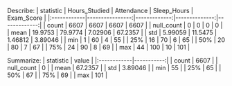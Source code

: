 Describe:
| statistic   |   Hours_Studied |   Attendance |   Sleep_Hours |   Exam_Score |
|:------------|----------------:|-------------:|--------------:|-------------:|
| count       |      6607       |    6607      |    6607       |   6607       |
| null_count  |         0       |       0      |       0       |      0       |
| mean        |        19.9753  |      79.9774 |       7.02906 |     67.2357  |
| std         |         5.99059 |      11.5475 |       1.46812 |      3.89046 |
| min         |         1       |      60      |       4       |     55       |
| 25%         |        16       |      70      |       6       |     65       |
| 50%         |        20       |      80      |       7       |     67       |
| 75%         |        24       |      90      |       8       |     69       |
| max         |        44       |     100      |      10       |    101       |

Summarize:
| statistic   |      value |
|:------------|-----------:|
| count       | 6607       |
| null_count  |    0       |
| mean        |   67.2357  |
| std         |    3.89046 |
| min         |   55       |
| 25%         |   65       |
| 50%         |   67       |
| 75%         |   69       |
| max         |  101       |